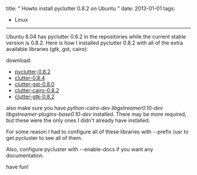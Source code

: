 title: " Howto install pyclutter 0.8.2 on Ubuntu "
date: 2013-01-01
tags:
- Linux
---


Ubuntu 8.04 has pyclutter 0.6.2 in the repositories while the current stable version is 0.8.2.  Here is how I installed pyclutter 0.8.2 with all of the extra available libraries (gtk, gst, cairo):

download:

- [pyclutter-0.8.2](http://www.clutter-project.org/sources/pyclutter/0.8/pyclutter-0.8.2.tar.bz2)
- [clutter-0.8.4](http://www.clutter-project.org/sources/clutter/0.8/clutter-0.8.4.tar.bz2)
- [clutter-gst-0.8.0](http://www.clutter-project.org/sources/clutter-gst/0.8/clutter-gst-0.8.0.tar.bz2)
- [clutter-cairo-0.8.2](http://www.clutter-project.org/sources/clutter-cairo/0.8/clutter-cairo-0.8.2.tar.bz2)
- [clutter-gtk-0.8.2](http://www.clutter-project.org/sources/clutter-gtk/0.8/clutter-gtk-0.8.2.tar.bz2)

also make sure you have *python-cairo-dev libgstreamer0.10-dev libgstreamer-plugins-base0.10-dev* installed.  There may be more required, but these were the only ones I didn't already have installed.

For some reason I had to configure all of these libraries with --prefix /usr to get pycluster to see all of them.

Also, configure pycluster with --enable-docs if you want any documentation.

have fun!


